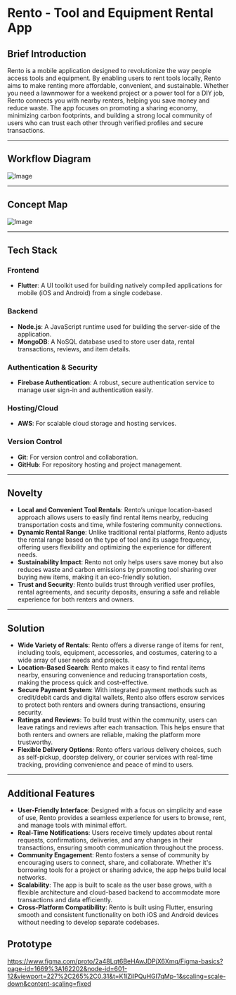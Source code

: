# Rento - Tool and Equipment Rental App

## Brief Introduction
Rento is a mobile application designed to revolutionize the way people access tools and equipment. By enabling users to rent tools locally, Rento aims to make renting more affordable, convenient, and sustainable. Whether you need a lawnmower for a weekend project or a power tool for a DIY job, Rento connects you with nearby renters, helping you save money and reduce waste. The app focuses on promoting a sharing economy, minimizing carbon footprints, and building a strong local community of users who can trust each other through verified profiles and secure transactions.

---

## Workflow Diagram

![Image](https://github.com/user-attachments/assets/63eea8aa-2f66-4b7d-9393-a01e54e3d54c)

---

## Concept Map

![Image](https://github.com/user-attachments/assets/3ef1402d-145e-43db-a625-c3d3611e8cc3)

---

## Tech Stack

### Frontend
- **Flutter**: A UI toolkit used for building natively compiled applications for mobile (iOS and Android) from a single codebase.

### Backend
- **Node.js**: A JavaScript runtime used for building the server-side of the application.
- **MongoDB**: A NoSQL database used to store user data, rental transactions, reviews, and item details.

### Authentication & Security
- **Firebase Authentication**: A robust, secure authentication service to manage user sign-in and authentication easily.

### Hosting/Cloud
- **AWS**: For scalable cloud storage and hosting services.

### Version Control
- **Git**: For version control and collaboration.
- **GitHub**: For repository hosting and project management.

---

## Novelty
- **Local and Convenient Tool Rentals**: Rento’s unique location-based approach allows users to easily find rental items nearby, reducing transportation costs and time, while fostering community connections.
- **Dynamic Rental Range**: Unlike traditional rental platforms, Rento adjusts the rental range based on the type of tool and its usage frequency, offering users flexibility and optimizing the experience for different needs.
- **Sustainability Impact**: Rento not only helps users save money but also reduces waste and carbon emissions by promoting tool sharing over buying new items, making it an eco-friendly solution.
- **Trust and Security**: Rento builds trust through verified user profiles, rental agreements, and security deposits, ensuring a safe and reliable experience for both renters and owners.

---

## Solution
- **Wide Variety of Rentals**: Rento offers a diverse range of items for rent, including tools, equipment, accessories, and costumes, catering to a wide array of user needs and projects.
- **Location-Based Search**: Rento makes it easy to find rental items nearby, ensuring convenience and reducing transportation costs, making the process quick and cost-effective.
- **Secure Payment System**: With integrated payment methods such as credit/debit cards and digital wallets, Rento also offers escrow services to protect both renters and owners during transactions, ensuring security.
- **Ratings and Reviews**: To build trust within the community, users can leave ratings and reviews after each transaction. This helps ensure that both renters and owners are reliable, making the platform more trustworthy.
- **Flexible Delivery Options**: Rento offers various delivery choices, such as self-pickup, doorstep delivery, or courier services with real-time tracking, providing convenience and peace of mind to users.

---

## Additional Features
- **User-Friendly Interface**: Designed with a focus on simplicity and ease of use, Rento provides a seamless experience for users to browse, rent, and manage tools with minimal effort.
- **Real-Time Notifications**: Users receive timely updates about rental requests, confirmations, deliveries, and any changes in their transactions, ensuring smooth communication throughout the process.
- **Community Engagement**: Rento fosters a sense of community by encouraging users to connect, share, and collaborate. Whether it's borrowing tools for a project or sharing advice, the app helps build local networks.
- **Scalability**: The app is built to scale as the user base grows, with a flexible architecture and cloud-based backend to accommodate more transactions and data efficiently.
- **Cross-Platform Compatibility**: Rento is built using Flutter, ensuring smooth and consistent functionality on both iOS and Android devices without needing to develop separate codebases.

## Prototype

https://www.figma.com/proto/2a48Lqt6BeHAwJDPjX6Xmq/Figma-basics?page-id=1669%3A162202&node-id=601-12&viewport=227%2C265%2C0.31&t=K1lZiIPQuHGI7qMp-1&scaling=scale-down&content-scaling=fixed
